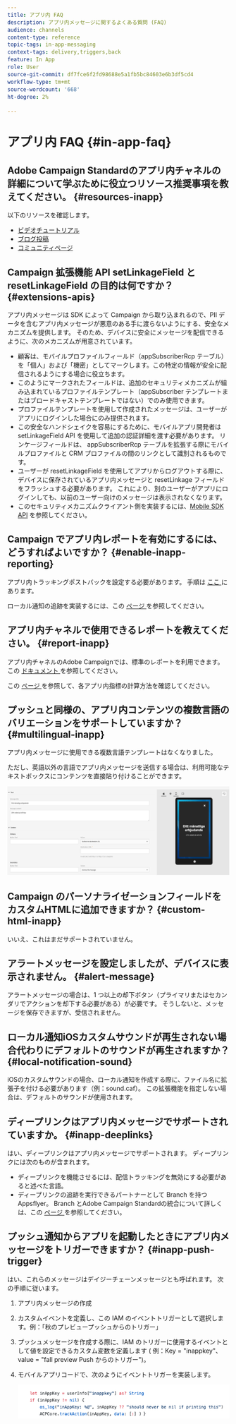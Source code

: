 ```yaml
---
title: アプリ内 FAQ
description: アプリ内メッセージに関するよくある質問 (FAQ)
audience: channels
content-type: reference
topic-tags: in-app-messaging
context-tags: delivery,triggers,back
feature: In App
role: User
source-git-commit: df7fce6f2fd98688e5a1fb5bc84603e6b3df5cd4
workflow-type: tm+mt
source-wordcount: '668'
ht-degree: 2%

---
```



# アプリ内 FAQ {#in-app-faq}

## Adobe Campaign Standardのアプリ内チャネルの詳細について学ぶために役立つリソース推奨事項を教えてください。 {#resources-inapp}

以下のリソースを確認します。

* [ビデオチュートリアル](https://experienceleague.adobe.com/docs/campaign-standard-learn/tutorials/communication-channels/mobile/in-app/in-app-message-overview.html)
* [ブログ投稿](https://theblog.adobe.com/get-more-out-of-the-new-in-app-message-channel-from-adobe-campaign/)
* [コミュニティページ](https://experienceleaguecommunities.adobe.com/t5/adobe-campaign-standard/ct-p/adobe-campaign-standard-community)

## Campaign 拡張機能 API setLinkageField と resetLinkageField の目的は何ですか？ {#extensions-apis}

アプリ内メッセージは SDK によって Campaign から取り込まれるので、PII データを含むアプリ内メッセージが悪意のある手に渡らないようにする、安全なメカニズムを提供します。 そのため、デバイスに安全にメッセージを配信できるように、次のメカニズムが用意されています。

* 顧客は、モバイルプロファイルフィールド（appSubscriberRcp テーブル）を「個人」および「機密」としてマークします。この特定の情報が安全に配信されるようにする場合に役立ちます。
* このようにマークされたフィールドは、追加のセキュリティメカニズムが組み込まれているプロファイルテンプレート（appSubscriber テンプレートまたはブロードキャストテンプレートではない）でのみ使用できます。
* プロファイルテンプレートを使用して作成されたメッセージは、ユーザーがアプリにログインした場合にのみ提供されます。
* この安全なハンドシェイクを容易にするために、モバイルアプリ開発者は setLinkageField API を使用して追加の認証詳細を渡す必要があります。 リンケージフィールドは、 appSubscriberRcp テーブルを拡張する際にモバイルプロファイルと CRM プロファイルの間のリンクとして識別されるものです。
* ユーザーが resetLinkageField を使用してアプリからログアウトする際に、デバイスに保存されているアプリ内メッセージと resetLinkage フィールドをフラッシュする必要があります。 これにより、別のユーザーがアプリにログインしても、以前のユーザー向けのメッセージは表示されなくなります。
* このセキュリティメカニズムクライアント側を実装するには、[Mobile SDK API](https://aep-sdks.gitbook.io/docs/using-mobile-extensions/adobe-campaign-standard/adobe-campaign-standard-api-reference) を参照してください。

## Campaign でアプリ内レポートを有効にするには、どうすればよいですか？ {#enable-inapp-reporting}

アプリ内トラッキングポストバックを設定する必要があります。 手順は [ ここ ](../../administration/using/configuring-rules-launch.md#inapp-tracking-postback) にあります。

ローカル通知の追跡を実装するには、この [ ページ ](../../administration/using/local-tracking.md) を参照してください。

## アプリ内チャネルで使用できるレポートを教えてください。 {#report-inapp}

アプリ内チャネルのAdobe Campaignでは、標準のレポートを利用できます。 この [ ドキュメント ](../../reporting/using/in-app-report.md) を参照してください。

この [ ページ ](../../reporting/using/indicator-calculation.md#in-app-delivery) を参照して、各アプリ内指標の計算方法を確認してください。

## プッシュと同様の、アプリ内コンテンツの複数言語のバリエーションをサポートしていますか？ {#multilingual-inapp}

アプリ内メッセージに使用できる複数言語テンプレートはなくなりました。

ただし、英語以外の言語でアプリ内メッセージを送信する場合は、利用可能なテキストボックスにコンテンツを直接貼り付けることができます。

![](assets/faq_inapp.png)

## Campaign のパーソナライゼーションフィールドをカスタムHTMLに追加できますか？ {#custom-html-inapp}

いいえ、これはまだサポートされていません。

## アラートメッセージを設定しましたが、デバイスに表示されません。 {#alert-message}

アラートメッセージの場合は、1 つ以上の却下ボタン（プライマリまたはセカンダリでアクションを却下する必要がある）が必要です。 そうしないと、メッセージを保存できますが、受信されません。

## ローカル通知iOSカスタムサウンドが再生されない場合代わりにデフォルトのサウンドが再生されますか？ {#local-notification-sound}

iOSのカスタムサウンドの場合、ローカル通知を作成する際に、ファイル名に拡張子を付ける必要があります（例：sound.caf）。 この拡張機能を指定しない場合は、デフォルトのサウンドが使用されます。

## ディープリンクはアプリ内メッセージでサポートされていますか。 {#inapp-deeplinks}

はい、ディープリンクはアプリ内メッセージでサポートされます。 ディープリンクには次のものが含まれます。

* ディープリンクを機能させるには、配信トラッキングを無効にする必要があると述べた言語。
* ディープリンクの追跡を実行できるパートナーとして Branch を持つ Appsflyer。 Branch とAdobe Campaign Standardの統合について詳しくは、この [ ページ ](https://help.branch.io/using-branch/docs/adobe-campaign-standard-1) を参照してください。

## プッシュ通知からアプリを起動したときにアプリ内メッセージをトリガーできますか？ {#inapp-push-trigger}

はい、これらのメッセージはデイジーチェーンメッセージとも呼ばれます。 次の手順に従います。

1. アプリ内メッセージの作成

1. カスタムイベントを定義し、この IAM のイベントトリガーとして選択します。例：「秋のプレビュープッシュからのトリガー」

1. プッシュメッセージを作成する際に、IAM のトリガーに使用するイベントとして値を設定できるカスタム変数を定義します ( 例：Key = &quot;inappkey&quot;、value = &quot;fall preview Push からのトリガー&quot;)。

1. モバイルアプリコードで、次のようにイベントトリガーを実装します。

   ![](assets/faq_inapp_2.png)
